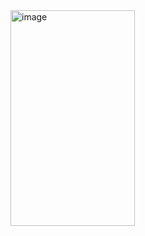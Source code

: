 <img width="199" height="345" alt="image" src="https://github.com/user-attachments/assets/2302e06a-b618-4498-9171-c72179ada569" />
